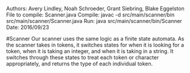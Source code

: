 Authors: Avery Lindley,  Noah Schroeder, Grant Siebring, Blake Eggelston
File to compile: Scanner.java
Compile:    javac -d src/main/scanner/bin src/main/scanner/Scanner.java
Run:        java src/main/scanner/bin/Scanner <path of input file>
Date:       2016/09/23


#Scanner
   Our scanner uses the same logic as a finite state automata. As the scanner takes in tokens, it switches states for when it is looking for a token, when it is taking an integer, and when it is taking in a string. It switches through these states to treat each token or character appropriately, and returns the type of each individual token.
